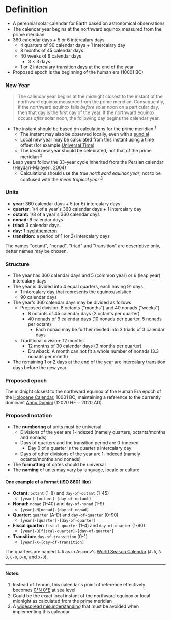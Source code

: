 # Definition

- A perennial solar calendar for Earth based on astronomical observations
- The calendar year begins at the northward equinox measured from the prime meridian
- 360 calendar days + 5 or 6 intercalary days
  - 4 quarters of 90 calendar days + 1 intercalary day
  - 8 months of 45 calendar days
  - 40 weeks of 9 calendar days
    - 3 × 3 days
  - 1 or 2 intercalary transition days at the end of the year
- Proposed epoch is the beginning of the human era (10001 BC)

### New Year

> The calendar year begins at the midnight closest to the instant of the northward equinox measured from the prime meridian. Consequently, if the northward equinox falls _before_ solar noon on a particular day, then that day is the first day of the year. If the northward equinox occurs _after_ solar noon, the following day begins the calendar year.

- The instant should be based on calculations for the prime meridian <sup>[1](#notes)</sup>
  - The instant may also be observed locally, even with a [sundial](https://en.wikipedia.org/wiki/Sundial)
  - Local new year may be calculated from this instant using a time offset (for example [Universal Time](https://en.wikipedia.org/wiki/Universal_Time))
  - The _local_ new year should be celebrated, not that of the prime meridian <sup>[2](#notes)</sup>
- Leap years follow the 33-year cycle inherited from the Persian calendar ([Heydari-Malayeri, 2004](http://aramis.obspm.fr/~heydari/divers/ir-cal-eng.html))
  - Calculations should use the _true northward equinox year_, not to be confused with the _mean tropical year_ <sup>[3](#notes)</sup>

### Units

- **year:** 360 calendar days + 5 (or 6) intercalary days
- **quarter:** 1/4 of a year's 360 calendar days + 1 intercalary day
- **octant:** 1/8 of a year's 360 calendar days
- **nonad:** 9 calendar days
- **triad:** 3 calendar days
- **day:** 1 [nychthemeron](https://en.wikipedia.org/wiki/Nychthemeron)
- **transition:** a period of 1 (or 2) intercalary days

The names "octant", "nonad", "triad" and "transition" are descriptive only, better names may be chosen.

### Structure

- The year has 360 calendar days and 5 (common year) or 6 (leap year) intercalary days
- The year is divided into 4 equal quarters, each having 91 days
  - 1 intercalary day that represents the equinox/solstice
  - 90 calendar days
- The year's 360 calendar days may be divided as follows
  - Proposed division: 8 octants ("months") and 40 nonads ("weeks")
    - 8 octants of 45 calendar days (2 octants per quarter)
    - 40 nonads of 9 calendar days (10 nonads per quarter, 5 nonads per octant)
      - Each nonad may be further divided into 3 triads of 3 calendar days
  - Traditional division: 12 months
    - 12 months of 30 calendar days (3 months per quarter)
    - Drawback: A month can not fit a whole number of nonads (3.3 nonads per month)
 - The remaining 1 or 2 days at the end of the year are intercalary transition days before the new year

### Proposed epoch

The midnight closest to the northward equinox of the Human Era epoch of the [Holocene Calendar](https://en.wikipedia.org/wiki/Holocene_calendar), 10001 BC, maintaining a reference to the currently dominant [Anno Domini](https://en.wikipedia.org/wiki/Anno_Domini) (12020 HE = 2020 AD).

### Proposed notation

- The **numbering** of units must be universal
  - Divisions of the year are 1-indexed (namely quarters, octants/months and nonads)
  - Days of quarters and the transition period are 0-indexed
    - Day 0 of a quarter is the quarter's intercalary day
  - Days of other divisions of the year are 1-indexed (namely octants/months and nonads)
- The **formatting** of dates should be universal
- The **naming** of units may vary by language, locale or culture

#### One example of a format ([ISO 8601](https://en.wikipedia.org/wiki/ISO_8601) like)

  - **Octant:** `octant` (1-8) and `day-of-octant` (1-45)
    - `[year]-[octant]-[day-of-octant]`
  - **Nonad:** `nonad` (1-40) and `day-of-nonad` (1-9)
    - `[year]-N[nonad]-[day-of-nonad]`
  - **Quarter:** `quarter` (A-D) and `day-of-quarter` (0-90)
    - `[year]-[quarter]-[day-of-quarter]`
  - **Fiscal quarter:** `fiscal-quarter` (1-4) and `day-of-quarter` (1-90)
    - `[year]-Q[fiscal-quarter]-[day-of-quarter]`
  - **Transition:** `day-of-transition` (0-1)
    - `[year]-X-[day-of-transition]`

The quarters are named `A-D` as in Asimov's [World Season Calendar](https://calendars.wikia.org/wiki/World_Season_Calendar) (`A-0`, `B-0`, `C-0`, `D-0`, and `X-0`).

---

#### Notes:

1. Instead of Tehran, this calendar's point of reference effectively becomes [0°N 0°E](https://en.wikipedia.org/wiki/Null_Island) at sea level
2. Could be the exact local instant of the northward equinox or local midnight as calculated from the prime meridian
3. A [widespread misunderstanding](https://hermetic.ch/cal_stud/cassidy/err_trop.htm) that must be avoided when implementing this calendar
